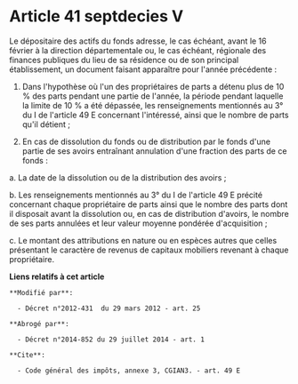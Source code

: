 # Article 41 septdecies V

Le dépositaire des actifs du fonds adresse, le cas échéant, avant le 16 février à la direction départementale ou, le cas
échéant, régionale des finances publiques du lieu de sa résidence ou de son principal établissement, un document faisant
apparaître pour l'année précédente : 

1. Dans l'hypothèse où l'un des propriétaires de parts a détenu plus de 10 % des parts pendant une partie de l'année, la
période pendant laquelle la limite de 10 % a été dépassée, les renseignements mentionnés au 3° du I de l'article 49 E
concernant l'intéressé, ainsi que le nombre de parts qu'il détient ; 

2. En cas de dissolution du fonds ou de distribution par le fonds d'une partie de ses avoirs entraînant annulation d'une
fraction des parts de ce fonds : 

a. La date de la dissolution ou de la distribution des avoirs ; 

b. Les renseignements mentionnés au 3° du I de l'article 49 E précité concernant chaque propriétaire de parts ainsi que le
nombre des parts dont il disposait avant la dissolution ou, en cas de distribution d'avoirs, le nombre de ses parts annulées
et leur valeur moyenne pondérée d'acquisition ; 

c. Le montant des attributions en nature ou en espèces autres que celles présentant le caractère de revenus de capitaux
mobiliers revenant à chaque propriétaire.

**Liens relatifs à cet article**

	**Modifié par**:

	  - Décret n°2012-431  du 29 mars 2012 - art. 25

	**Abrogé par**:

	  - Décret n°2014-852 du 29 juillet 2014 - art. 1

	**Cite**:

	  - Code général des impôts, annexe 3, CGIAN3. - art. 49 E
